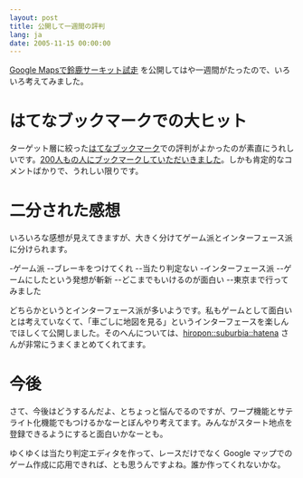 ```yaml
---
layout: post
title: 公開して一週間の評判
lang: ja
date: 2005-11-15 00:00:00
---
```

[Google Mapsで鈴鹿サーキット試走](/javascript/application/racing/1/) を公開してはや一週間がたったので、いろいろ考えてみました。

はてなブックマークでの大ヒット
==============================

ターゲット層に絞った<a href="http://b.hatena.ne.jp/">はてなブックマーク</a>での評判がよかったのが素直にうれしいです。<a href="http://b.hatena.ne.jp/entry/http://tech.nitoyon.com/javascript/application/racing/1/">200人もの人にブックマークしていただいきました</a>。しかも肯定的なコメントばかりで、うれしい限りです。


二分された感想
==============

いろいろな感想が見えてきますが、大きく分けてゲーム派とインターフェース派に分けられます。

-ゲーム派
--ブレーキをつけてくれ
--当たり判定ない
-インターフェース派
--ゲームにしたという発想が斬新
--どこまでもいけるのが面白い
--東京まで行ってみました

どちらかというとインターフェース派が多いようです。私もゲームとして面白いとは考えていなくて、「車ごしに地図を見る」というインターフェースを楽しんでほしくて公開しました。そのへんについては、<a href="http://d.hatena.ne.jp/hiboma/20051111/1131673885">hiropon::suburbia::hatena</a> さんが非常にうまくまとめてくれてます。

今後
====

さて、今後はどうするんだよ、とちょっと悩んでるのですが、ワープ機能とサテライト化機能でもつけるかなーとぼんやり考えてます。みんながスタート地点を登録できるようにすると面白いかなーとも。

ゆくゆくは当たり判定エディタを作って、レースだけでなく Google マップでのゲーム作成に応用できれば、とも思うんですよね。誰か作ってくれないかな。